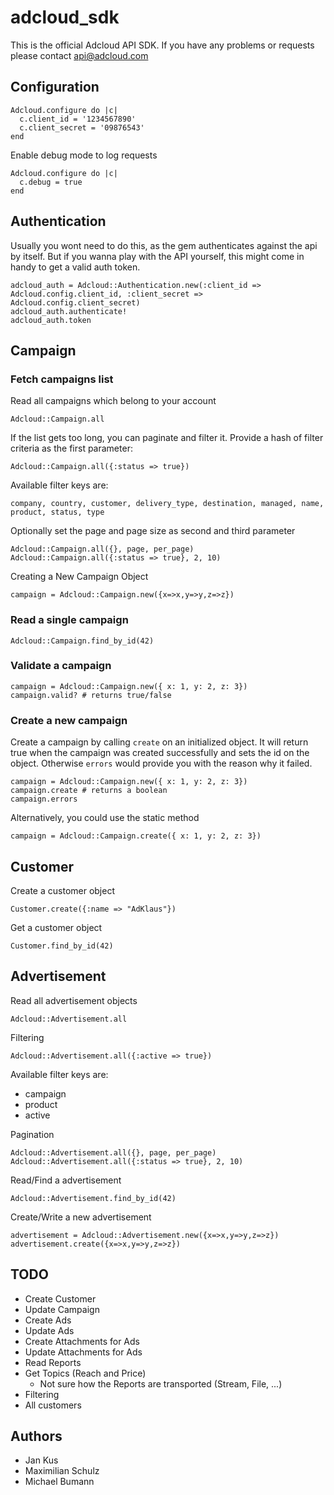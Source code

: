 adcloud_sdk
===========

This is the official Adcloud API SDK. If you have any problems or requests please contact api@adcloud.com

Configuration
-------------

    Adcloud.configure do |c|
      c.client_id = '1234567890'
      c.client_secret = '09876543'
    end

Enable debug mode to log requests

    Adcloud.configure do |c|
      c.debug = true
    end

Authentication
--------------

Usually you wont need to do this, as the gem authenticates against the api by
itself. But if you wanna play with the API yourself, this might come in handy to
get a valid auth token.

    adcloud_auth = Adcloud::Authentication.new(:client_id => Adcloud.config.client_id, :client_secret => Adcloud.config.client_secret)
    adcloud_auth.authenticate!
    adcloud_auth.token

Campaign
--------

### Fetch campaigns list

Read all campaigns which belong to your account

    Adcloud::Campaign.all

If the list gets too long, you can paginate and filter it. Provide a hash of
filter criteria as the first parameter:

    Adcloud::Campaign.all({:status => true})

Available filter keys are:

    company, country, customer, delivery_type, destination, managed, name,
    product, status, type

Optionally set the page and page size as second and third parameter

    Adcloud::Campaign.all({}, page, per_page)
    Adcloud::Campaign.all({:status => true}, 2, 10)

Creating a New Campaign Object

    campaign = Adcloud::Campaign.new({x=>x,y=>y,z=>z})

### Read a single campaign

    Adcloud::Campaign.find_by_id(42)

### Validate a campaign

    campaign = Adcloud::Campaign.new({ x: 1, y: 2, z: 3})
    campaign.valid? # returns true/false

### Create a new campaign

Create a campaign by calling ```create``` on an initialized object. It will
return true when the campaign was created successfully and sets the id on the
object. Otherwise ```errors``` would provide you with the reason why it failed.

    campaign = Adcloud::Campaign.new({ x: 1, y: 2, z: 3})
    campaign.create # returns a boolean
    campaign.errors

Alternatively, you could use the static method

    campaign = Adcloud::Campaign.create({ x: 1, y: 2, z: 3})


Customer
--------

Create a customer object

    Customer.create({:name => "AdKlaus"})

Get a customer object

    Customer.find_by_id(42)


Advertisement
-------------

Read all advertisement objects

    Adcloud::Advertisement.all

Filtering

    Adcloud::Advertisement.all({:active => true})

Available filter keys are:

* campaign
* product
* active

Pagination

    Adcloud::Advertisement.all({}, page, per_page)
    Adcloud::Advertisement.all({:status => true}, 2, 10)

Read/Find a advertisement

    Adcloud::Advertisement.find_by_id(42)

Create/Write a new advertisement

    advertisement = Adcloud::Advertisement.new({x=>x,y=>y,z=>z})
    advertisement.create({x=>x,y=>y,z=>z})


TODO
----

* Create Customer
* Update Campaign
* Create Ads
* Update Ads
* Create Attachments for Ads
* Update Attachments for Ads
* Read Reports
* Get Topics (Reach and Price)
  * Not sure how the Reports are transported (Stream, File, ...)
* Filtering
* All customers


Authors
-------

* Jan Kus
* Maximilian Schulz
* Michael Bumann